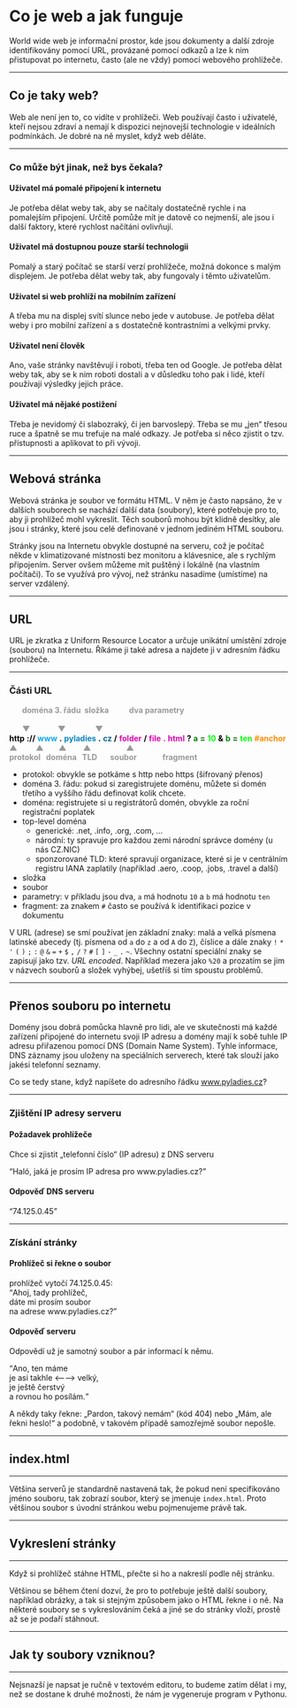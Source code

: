 # Co je web a jak funguje

World wide web je informační prostor, kde jsou dokumenty a další zdroje identifikovány pomocí URL, provázané pomocí odkazů a lze k nim přistupovat po internetu, často (ale ne vždy) pomocí webového prohlížeče.

----

## Co je taky web?

Web ale není jen to, co vidíte v prohlížeči. Web používají často i uživatelé, kteří nejsou zdraví a nemají k dispozici nejnovejší technologie v ideálních podmínkách. Je dobré na ně myslet, když web děláte.

----

### Co může být jinak, než bys čekala?

#### Uživatel má pomalé připojení k internetu

Je potřeba dělat weby tak, aby se načítaly dostatečně rychle i na pomalejším připojení. Určitě pomůže mít je datově co nejmenší, ale jsou i další faktory, které rychlost načítání ovlivňují.

#### Uživatel má dostupnou pouze starší technologii

Pomalý a starý počítač se starší verzí prohlížeče, možná dokonce s malým displejem. Je potřeba dělat weby tak, aby fungovaly i těmto uživatelům.

#### Uživatel si web prohlíží na mobilním zařízení 

A třeba mu na displej svítí slunce nebo jede v autobuse. Je potřeba dělat weby i pro mobilní zařízení a s dostatečně kontrastními a velkými prvky.

#### Uživatel není člověk

Ano, vaše stránky navštěvují i roboti, třeba ten od Google. Je potřeba dělat weby tak, aby se k nim roboti dostali a v důsledku toho pak i lidé, kteří používají výsledky jejich práce.

#### Uživatel má nějaké postižení 

Třeba je nevidomý či slabozraký, či jen barvoslepý. Třeba se mu „jen“ třesou ruce a špatně se mu trefuje na malé odkazy. Je potřeba si něco zjistit o tzv. přístupnosti a aplikovat to při vývoji.

----

## Webová stránka

Webová stránka je soubor ve formátu HTML. V něm je často napsáno, že v dalších souborech se nachází další data (soubory), které potřebuje pro to, aby ji prohlížeč mohl vykreslit. Těch souborů mohou být klidně desítky, ale jsou i stránky, které jsou celé definované v jednom jediném HTML souboru.

Stránky jsou na Internetu obvykle dostupné na serveru, což je počítač někde v klimatizované místnosti bez monitoru a klávesnice, ale s rychlým připojením. Server ovšem můžeme mít puštěný i lokálně (na vlastním počítači). To se využívá pro vývoj, než stránku nasadíme (umístíme) na server vzdálený. 

---

## URL

URL je zkratka z Uniform Resource Locator a určuje unikátní umístění zdroje (souboru) na Internetu. Říkáme ji také adresa a najdete ji v adresním řádku prohlížeče.

----

### Části URL

<p class="c-url">
    <b style="color:#999;">
        <span class="fragment" data-fragment-index="40">&nbsp;&nbsp;&nbsp;&nbsp;&nbsp;&nbsp; doména 3. řádu</span>
        <span class="fragment" data-fragment-index="65">&nbsp;složka</span>
        <span class="fragment" data-fragment-index="128">&nbsp;&nbsp;&nbsp;&nbsp;&nbsp;&nbsp;&nbsp;&nbsp;&nbsp; dva parametry</span>
    </b><br>
    <br>
    <b style="color:#999;">
        <span class="fragment" data-fragment-index="40">&nbsp;&nbsp;&nbsp;&nbsp;&nbsp;&nbsp; ▼</span>
        <span class="fragment" data-fragment-index="65">&nbsp;&nbsp;&nbsp;&nbsp;&nbsp;&nbsp;&nbsp;&nbsp;&nbsp;&nbsp;&nbsp;&nbsp;&nbsp; ▼</span>
        <span class="fragment" data-fragment-index="128">&nbsp;&nbsp;&nbsp;&nbsp;&nbsp;&nbsp;&nbsp;&nbsp;&nbsp;&nbsp;&nbsp;&nbsp;&nbsp;&nbsp; ▼</span>
    </b>
    <br>
    <b class="fragment" data-fragment-index="10" style="color:black;">http</b>
    <b class="fragment" data-fragment-index="20" style="color:black;">://</b>
    <span class="fragment" data-fragment-index="30" >
        <b style="color:#0DA6F2;">www</b>
        <b style="color:black;">.</b>
        <b style="color:#0A85C2;">pyladies</b>
        <b style="color:black;">.</b>
        <b style="color:#086391;">cz</b>
    </span>
    <b class="fragment" data-fragment-index="50" style="color:black;">/</b>
    <b class="fragment" data-fragment-index="60" style="color:#E000AE;">folder</b>
    <b class="fragment" data-fragment-index="70" style="color:black;">/</b>
    <span class="fragment" data-fragment-index="80" >
        <b style="color:#E000AE;">file</b>
        <b style="color:#E000AE;">.</b>
        <b style="color:#E000AE;">html</b>
    </span>
    <b class="fragment" data-fragment-index="90" style="color:black;">?</b>
    <span class="fragment" data-fragment-index="100">
        <b style="color:green;">a</b>
        <b style="color:darkgreen;">=</b>
        <b style="color:lime;">10</b>
    </span>
    <b class="fragment" data-fragment-index="110"  style="color:black;">&amp;</b>
    <span class="fragment" data-fragment-index="120">
        <b style="color:green;">b</b>
        <b style="color:darkgreen;">=</b>
        <b style="color:lime;">ten</b>
    </span>
    <b class="fragment" data-fragment-index="130"  style="color:orange;"><b style  ="color:darkorange;">#anchor</b></b>
    <br>
    <b style="color:#999;">
        <span class="fragment" data-fragment-index="15">▲</span>
        <span class="fragment" data-fragment-index="42">&nbsp;&nbsp;&nbsp;&nbsp;&nbsp;&nbsp;&nbsp;&nbsp; ▲</span>
        <span class="fragment" data-fragment-index="43">&nbsp;&nbsp;&nbsp;&nbsp;&nbsp;&nbsp; ▲</span>
        <span class="fragment" data-fragment-index="85">&nbsp;&nbsp;&nbsp;&nbsp;&nbsp;&nbsp;&nbsp; ▲</span>
        <span class="fragment" data-fragment-index="135">&nbsp;&nbsp;&nbsp;&nbsp;&nbsp;&nbsp;&nbsp;&nbsp;&nbsp;&nbsp;&nbsp;&nbsp;&nbsp;&nbsp;&nbsp;&nbsp;&nbsp; ▲</span>
    </b>
    <br>
    <b style="color:#999;">
        <span class="fragment" data-fragment-index="15">protokol</span>
        <span class="fragment" data-fragment-index="42">&nbsp; doména</span>
        <span class="fragment" data-fragment-index="43">&nbsp; TLD</span>
        <span class="fragment" data-fragment-index="85">&nbsp;&nbsp;&nbsp;&nbsp;&nbsp; soubor</span>
        <span class="fragment" data-fragment-index="135">&nbsp;&nbsp;&nbsp;&nbsp;&nbsp;&nbsp;&nbsp;&nbsp;&nbsp;&nbsp;&nbsp;&nbsp; fragment</span>
    </b>
</p>


* protokol: obvykle se potkáme s http nebo https (šifrovaný přenos)
* doména 3. řádu: pokud si zaregistrujete doménu, můžete si domén třetího a vyššího řádu definovat kolik chcete.
* doména: registrujete si u registrátorů domén, obvykle za roční registrační poplatek
* top-level doména
    * generické: .net, .info, .org, .com, … 
    * národní: ty spravuje pro každou zemi národní správce domény (u nás CZ.NIC)
    * sponzorované TLD: které spravují organizace, které si je v centrálním registru IANA zaplatily (například .aero, .coop, .jobs, .travel a další) 
* složka
* soubor
* parametry: v příkladu jsou dva, `a` má hodnotu `10` a `b` má hodnotu `ten`
* fragment: za znakem `#` často se používá k identifikaci pozice v dokumentu

V URL (adrese) se smí používat jen základní znaky: malá a velká písmena latinské abecedy (tj. písmena od `a` do `z` a od `A` do `Z`), číslice a dále znaky `!` `*` `'` `(` `)` `;` `:` `@` `&` `=` `+` `$` `,` `/` `?` `#` `[` `]` `-`    `_`    `.`    `~`. Všechny ostatní speciální znaky se zapisují jako tzv. _URL encoded_. Například mezera jako `%20` a prozatím se jim v názvech souborů a složek vyhýbej, ušetříš si tím spoustu problémů.

---

## Přenos souboru po internetu

Domény jsou dobrá pomůcka hlavně pro lidi, ale ve skutečnosti má každé zařízení připojené do internetu svoji IP adresu a domény mají k sobě tuhle IP adresu přiřazenou pomocí DNS (Domain Name System). Tyhle informace, DNS záznamy jsou uloženy na speciálních serverech, které tak slouží jako jakési telefonní seznamy.
 
Co se tedy stane, když napíšete do adresního řádku www.pyladies.cz?

----

### Zjištění IP adresy serveru

#### Požadavek prohlížeče

Chce si zjistit „telefonní&#0160;číslo“ (IP&#0160;adresu) z&#0160;DNS&#0160;serveru

<p class=" c-text-left"><q>Haló, jaká je prosím IP adresa pro www.pyladies.cz?</q></p>

#### Odpověď DNS serveru

<p class=" c-text-right"><q>74.125.0.45</q></p>

----

### Získání stránky

#### Prohlížeč si řekne o soubor

<p class=" c-text-left">prohlížeč vytočí 74.125.0.45: <br><q>Ahoj, tady prohlížeč,<br> dáte mi prosím soubor <br> na adrese www.pyladies.cz?</p>


#### Odpověď serveru 
 
Odpovědí už je samotný soubor a pár informací k němu.

<p class=" c-text-right"><q>Ano, ten máme<br> je asi takhle ⟵⟶ velký,<br>je ještě čerstvý <br>a rovnou ho posílám.</q></p>

A někdy taky řekne: „Pardon, takový nemám“ (kód 404) nebo „Mám, ale řekni heslo!“ a podobně, v takovém případě samozřejmě soubor nepošle.

---

## index.html

---- 

Většina serverů je standardně nastavená tak, že pokud není specifikováno jméno souboru, tak zobrazí soubor, který se jmenuje `index.html`. Proto většinou soubor s úvodní stránkou webu pojmenujeme právě tak.

---

## Vykreslení stránky

---- 

Když si prohlížeč stáhne HTML, přečte si ho a nakreslí podle něj stránku.

Většinou se během čtení dozví, že pro to potřebuje ještě další soubory, například obrázky, a tak si stejným způsobem jako o HTML řekne i o ně. Na některé soubory se s vykreslováním čeká a jiné se do stránky vloží, prostě až se je podaří stáhnout.

---

## Jak ty soubory vzniknou?

---- 

Nejsnazší je napsat je ručně v textovém editoru, to budeme zatím dělat i my, než se dostane k druhé možnosti, že nám je vygeneruje program v Pythonu.
